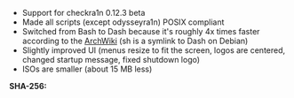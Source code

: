 - Support for checkra1n 0.12.3 beta
- Made all scripts (except odysseyra1n) POSIX compliant
- Switched from Bash to Dash because it's roughly 4x times faster according to the [ArchWiki](https://wiki.archlinux.org/index.php/Dash) (sh is a symlink to Dash on Debian) 
- Slightly improved UI (menus resize to fit the screen, logos are centered, changed startup message, fixed shutdown logo)
- ISOs are smaller (about 15 MB less)

**SHA-256:**
